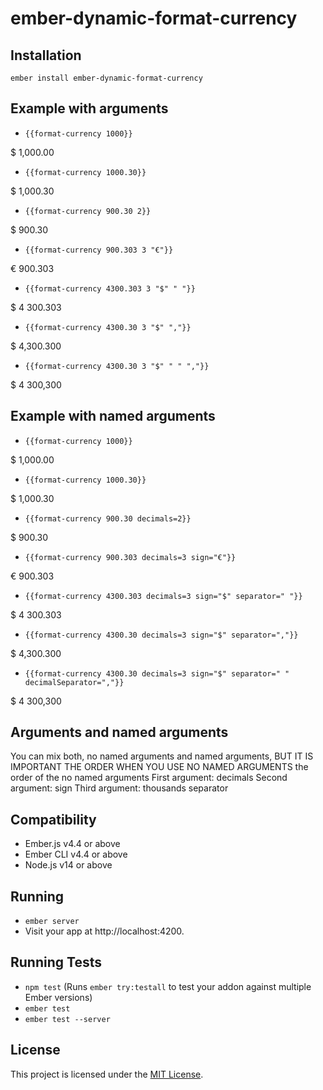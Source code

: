 # ember-dynamic-format-currency

## Installation

`ember install ember-dynamic-format-currency`

## Example with arguments

* `{{format-currency 1000}}`

$ 1,000.00

* `{{format-currency 1000.30}}`

$ 1,000.30

* `{{format-currency 900.30 2}}`

$ 900.30

* `{{format-currency 900.303 3 "€"}}`

€ 900.303

* `{{format-currency 4300.303 3 "$" " "}}`

$ 4 300.303

* `{{format-currency 4300.30 3 "$" ","}}`

$ 4,300.300

* `{{format-currency 4300.30 3 "$" " " ","}}`

$ 4 300,300

## Example with named arguments

* `{{format-currency 1000}}`

$ 1,000.00

* `{{format-currency 1000.30}}`

$ 1,000.30

* `{{format-currency 900.30 decimals=2}}`

$ 900.30

* `{{format-currency 900.303 decimals=3 sign="€"}}`

€ 900.303

* `{{format-currency 4300.303 decimals=3 sign="$" separator=" "}}`

$ 4 300.303

* `{{format-currency 4300.30 decimals=3 sign="$" separator=","}}`

$ 4,300.300

* `{{format-currency 4300.30 decimals=3 sign="$" separator=" " decimalSeparator=","}}`

$ 4 300,300


## Arguments and named arguments

You can mix both, no named arguments and named arguments,
BUT IT IS IMPORTANT THE ORDER WHEN YOU USE NO NAMED ARGUMENTS
the order of the no named arguments
First argument: decimals
Second argument: sign
Third argument: thousands separator

## Compatibility

* Ember.js v4.4 or above
* Ember CLI v4.4 or above
* Node.js v14 or above

## Running
* `ember server`
* Visit your app at http://localhost:4200.

## Running Tests
* `npm test` (Runs `ember try:testall` to test your addon against multiple Ember versions)
* `ember test`
* `ember test --server`

## License
This project is licensed under the [MIT License](LICENSE.md).

